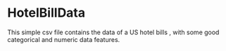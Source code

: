 # HotelBillData

This simple csv file contains the data of a US hotel bills , with some good categorical and numeric data features.
